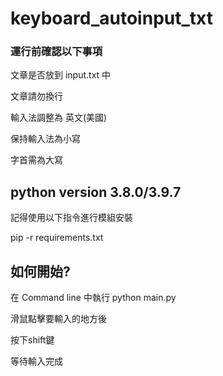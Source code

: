 # keyboard_autoinput_txt

### 運行前確認以下事項

文章是否放到 input.txt 中

文章請勿換行

輸入法調整為 英文(美國)

保持輸入法為小寫

字首需為大寫

## python version 3.8.0/3.9.7

記得使用以下指令進行模組安裝

pip -r requirements.txt

## 如何開始?

在 Command line 中執行 python main.py

滑鼠點擊要輸入的地方後

按下shift鍵

等待輸入完成
